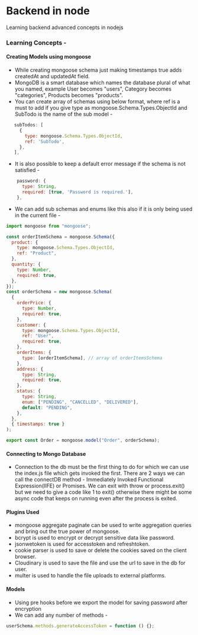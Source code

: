 # Backend in node

Learning backend advanced concepts in nodejs

### Learning Concepts -

#### Creating Models using mongoose

- While creating mongoose schema just making timestamps true adds createdAt and updatedAt field.
- MongoDB is a smart database which names the database plural of what you named, example User becomes "users", Category becomes "categories", Products becomes "products".
- You can create array of schemas using below format, where ref is a must to add if you give type as mongoose.Schema.Types.ObjectId and SubTodo is the name of the sub model -

```js
   subTodos: [
     {
       type: mongoose.Schema.Types.ObjectId,
       ref: 'SubTodo',
     },
   ],
```

- It is also possible to keep a default error message if the schema is not satisfied -

```js
    password: {
      type: String,
      required: [true, 'Password is required.'],
    },
```

- We can add sub schemas and enums like this also if it is only being used in the current file -

```js
import mongoose from "mongoose";

const orderItemSchema = mongoose.Schema({
  product: {
    type: mongoose.Schema.Types.ObjectId,
    ref: "Product",
  },
  quantity: {
    type: Number,
    required: true,
  },
});
const orderSchema = new mongoose.Schema(
  {
    orderPrice: {
      type: Number,
      required: true,
    },
    customer: {
      type: mongoose.Schema.Types.ObjectId,
      ref: "User",
      required: true,
    },
    orderItems: {
      type: [orderItemSchema], // array of orderItemsSchema
    },
    address: {
      type: String,
      required: true,
    },
    status: {
      type: String,
      enum: ["PENDING", "CANCELLED", "DELIVERED"],
      default: "PENDING",
    },
  },
  { timestamps: true }
);

export const Order = mongoose.model("Order", orderSchema);
```

#### Connecting to Mongo Database

- Connection to the db must be the first thing to do for which we can use the index.js file which gets invoked the first. There are 2 ways we can call the connectDB method - Immediately Invoked Functional Expression(IIFE) or Promises. We can exit with throw or process.exit() but we need to give a code like 1 to exit() otherwise there might be some async code that keeps on running even after the process is exited.

#### Plugins Used

- mongoose aggregate paginate can be used to write aggregation queries and bring out the true power of mongoose.
- bcrypt is used to encrypt or decrypt sensitive data like password.
- jsonwetoken is used for accesstoken and refreshtoken.
- cookie parser is used to save or delete the cookies saved on the client browser.
- Cloudinary is used to save the file and use the url to save in the db for user.
- multer is used to handle the file uploads to external platforms.

#### Models

- Using pre hooks before we export the model for saving password after encryption
- We can add any number of methods -

```js
userSchema.methods.generateAccessToken = function () {};
```

